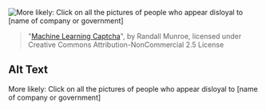 ![More likely: Click on all the pictures of people who appear disloyal to \[name of company or government\]](https://imgs.xkcd.com/comics/machine_learning_captcha.png)
> "[Machine Learning Captcha](https://xkcd.com/2228/)", by Randall Munroe, licensed under Creative Commons Attribution-NonCommercial 2.5 License

## Alt Text
More likely: Click on all the pictures of people who appear disloyal to \[name of company or government\]
